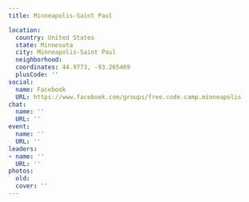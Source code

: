 ```yaml
---
title: Minneapolis-Saint Paul

location:
  country: United States
  state: Minnesota
  city: Minneapolis-Saint Paul
  neighborhood: 
  coordinates: 44.9773, -93.265469
  plusCode: ''
social:
  name: Facebook
  URL: https://www.facebook.com/groups/free.code.camp.minneapolis
chat:
  name: ''
  URL: ''
event:
  name: ''
  URL: ''
leaders:
- name: ''
  URL: ''
photos:
  old: 
  cover: ''
---
```

